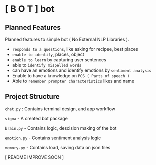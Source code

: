 # [ B O T ] bot
## Planned Features
Planned features to simple bot ( No External NLP Libraries ).
* `responds to a questions`, like asking for recipee, best places
* `enable to identify`, places, object
* `enable to learn` by capturing user sentences
* able to `identify mispelled words`
* can have an emotions and identify emotions by `sentiment analysis`
* Enable to have a knowledge on `POS ( Parts of speech )`
* Able to ` remember prompter characteristics ` likes and name

## Project Structure
` chat.py ` : Contains terminal design, and app workflow

` sigma ` - A created bot package 

` brain.py ` - Contains logic, descision making of the bot

` emotion.py ` - Contains sentiment analysis logic

` memory.py ` - Contains load, saving data on json files

[ README IMPROVE SOON ]